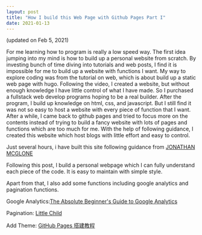 ```yaml
---
layout: post
title: "How I build this Web Page with Github Pages Part I"
date: 2021-01-13
---
```


(updated on Feb 5, 2021)

For me learning how to program is really a low speed way. The first idea jumping into my mind is how to build up a personal website from scratch. By investing bunch of time diving into tutorials and web posts, I find it is impossible for me to build up a website with functions I want. My way to explore coding was from the tutorial on web, which is about build up a static web page with hugo. Following the video, I created a website, but without enough knowledge I have little control of what I have made. So I purchased a fullstack web develop programs hoping to be a real builder. After the program, I build up knowledge on html, css, and javascript. But I still find it was not so easy to host a website with every piece of function that I want. After a while, I came back to github pages and tried to focus more on the contents instead of trying to build a fancy website with lots of pages and functions which are too much for me. 
With the help of following guidance, I created this website which host blogs with little effort and easy to control.

Just several hours, i have built this site following guidance from <a href="http://jmcglone.com/guides/github-pages/">JONATHAN MCGLONE</a>

Following this post, I build a personal webpage which I can fully understand each piece of the code. It is easy to maintain with simple style.

Apart from that, I also add some functions including google analytics and pagination functions. 

Google Analytics:<a href="https://moz.com/blog/absolute-beginners-guide-to-google-analytics">The Absolute Beginner's Guide to Google Analytics</a>

Pagination: <a href="http://albertbamboo.cn/jekyll/docs/2018/02/17/jekyll-pagination.html#pagination_layout">Little Child</a></br>

Add Theme: <a href="https://sspai.com/post/54608">GitHub Pages 搭建教程</a></br>
